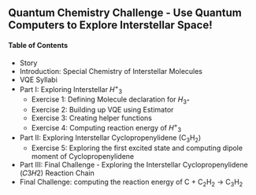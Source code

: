 ## Quantum Chemistry Challenge - Use Quantum Computers to Explore Interstellar Space!

#### Table of Contents
- Story
- Introduction: Special Chemistry of Interstellar Molecules
- VQE Syllabi
- Part I: Exploring Interstellar 𝐻<sup>+</sup><sub>3</sub> 
  - Exercise 1: Defining Molecule declaration for 𝐻<sub>3<sup>+</sup></sub>
  - Exercise 2: Building up VQE using Estimator
  - Exercise 3: Creating helper functions
  - Exercise 4: Computing reaction energy of 𝐻<sup>+</sup><sub>3</sub>  
- Part II: Exploring Interstellar Cyclopropenylidene (C<sub>3</sub>H<sub>2</sub>)
  - Exercise 5: Exploring the first excited state and computing dipole moment of Cyclopropenylidene
- Part III: Final Challenge - Exploring the Interstellar Cyclopropenylidene (𝐶3𝐻2) Reaction Chain
- Final Challenge: computing the reaction energy of C + C<sub>2</sub>H<sub>2</sub> → C<sub>3</sub>H<sub>2</sub> 
